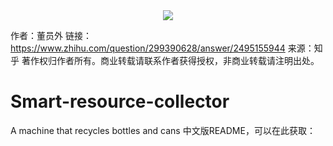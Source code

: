 
<div align="center">  
  <img  src="https://github-readme-streak-stats.herokuapp.com?user=1250285855&theme=onedark&date_format=M%20j%5B%2C%20Y%5D" />
</div>

作者：董员外
链接：https://www.zhihu.com/question/299390628/answer/2495155944
来源：知乎
著作权归作者所有。商业转载请联系作者获得授权，非商业转载请注明出处。
# Smart-resource-collector
A machine that recycles bottles and cans
中文版README，可以在此获取：
